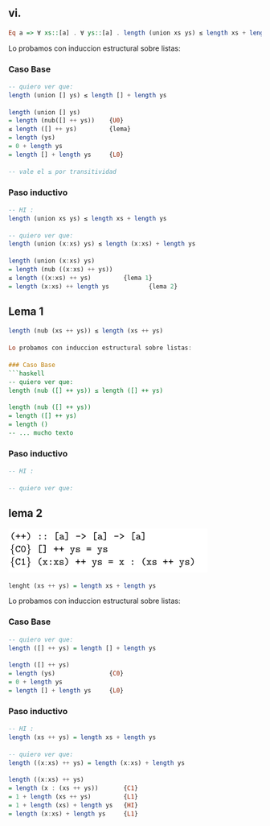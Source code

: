 ## vi.


```haskell    
Eq a => ∀ xs::[a] . ∀ ys::[a] . length (union xs ys) ≤ length xs + length ys 
```

Lo probamos con induccion estructural sobre listas:

### Caso Base
```haskell  
-- quiero ver que:
length (union [] ys) ≤ length [] + length ys 

length (union [] ys)
= length (nub([] ++ ys))    {U0}
≤ length ([] ++ ys)         {lema}
= length (ys)              
= 0 + length ys     
= length [] + length ys     {L0}

-- vale el ≤ por transitividad
```

### Paso inductivo
```haskell   
-- HI :
length (union xs ys) ≤ length xs + length ys 

-- quiero ver que:
length (union (x:xs) ys) ≤ length (x:xs) + length ys 

length (union (x:xs) ys)
= length (nub ((x:xs) ++ ys))
≤ length ((x:xs) ++ ys)         {lema 1}
= length (x:xs) ++ length ys           {lema 2}
```

## Lema 1

```haskell  
length (nub (xs ++ ys)) ≤ length (xs ++ ys)

Lo probamos con induccion estructural sobre listas:

### Caso Base
```haskell  
-- quiero ver que:
length (nub ([] ++ ys)) ≤ length ([] ++ ys)

length (nub ([] ++ ys))
= length ([] ++ ys)         
= length ()
-- ... mucho texto
```

### Paso inductivo
```haskell   
-- HI :

-- quiero ver que:

```




## lema 2

![alt text](image.png)


```haskell    
lenght (xs ++ ys) = length xs + length ys
```

Lo probamos con induccion estructural sobre listas:

### Caso Base
```haskell  
-- quiero ver que:
length ([] ++ ys) = length [] + length ys

length ([] ++ ys)
= length (ys)               {C0}
= 0 + length ys
= length [] + length ys     {L0}
```

### Paso inductivo
```haskell   
-- HI :
length (xs ++ ys) = length xs + length ys

-- quiero ver que:
length ((x:xs) ++ ys) = length (x:xs) + length ys

length ((x:xs) ++ ys) 
= length (x : (xs ++ ys))       {C1}
= 1 + length (xs ++ ys)         {L1}
= 1 + length (xs) + length ys   {HI}
= length (x:xs) + length ys     {L1}
```
